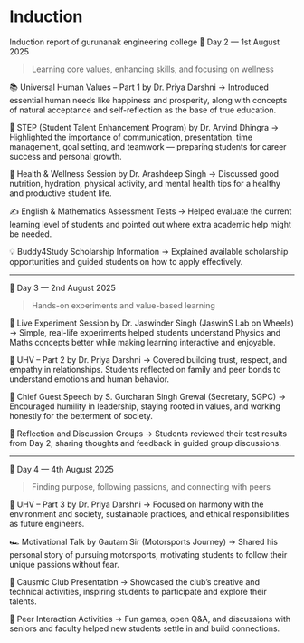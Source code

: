 # Induction
Induction report of gurunanak engineering college
📍 Day 2 — 1st August 2025

> Learning core values, enhancing skills, and focusing on wellness



📚 Universal Human Values – Part 1 by Dr. Priya Darshni
→ Introduced essential human needs like happiness and prosperity, along with concepts of natural acceptance and self-reflection as the base of true education.

🎯 STEP (Student Talent Enhancement Program) by Dr. Arvind Dhingra
→ Highlighted the importance of communication, presentation, time management, goal setting, and teamwork — preparing students for career success and personal growth.

🥗 Health & Wellness Session by Dr. Arashdeep Singh
→ Discussed good nutrition, hydration, physical activity, and mental health tips for a healthy and productive student life.

✍️ English & Mathematics Assessment Tests
→ Helped evaluate the current learning level of students and pointed out where extra academic help might be needed.

💡 Buddy4Study Scholarship Information
→ Explained available scholarship opportunities and guided students on how to apply effectively.



---

📍 Day 3 — 2nd August 2025

> Hands-on experiments and value-based learning



🧪 Live Experiment Session by Dr. Jaswinder Singh (JaswinS Lab on Wheels)
→ Simple, real-life experiments helped students understand Physics and Maths concepts better while making learning interactive and enjoyable.

🧠 UHV – Part 2 by Dr. Priya Darshni
→ Covered building trust, respect, and empathy in relationships. Students reflected on family and peer bonds to understand emotions and human behavior.

🧓 Chief Guest Speech by S. Gurcharan Singh Grewal (Secretary, SGPC)
→ Encouraged humility in leadership, staying rooted in values, and working honestly for the betterment of society.

🔁 Reflection and Discussion Groups
→ Students reviewed their test results from Day 2, sharing thoughts and feedback in guided group discussions.



---

📍 Day 4 — 4th August 2025

> Finding purpose, following passions, and connecting with peers



🌿 UHV – Part 3 by Dr. Priya Darshni
→ Focused on harmony with the environment and society, sustainable practices, and ethical responsibilities as future engineers.

🏎️ Motivational Talk by Gautam Sir (Motorsports Journey)
→ Shared his personal story of pursuing motorsports, motivating students to follow their unique passions without fear.

🎨 Causmic Club Presentation
→ Showcased the club’s creative and technical activities, inspiring students to participate and explore their talents.

🤝 Peer Interaction Activities
→ Fun games, open Q&A, and discussions with seniors and faculty helped new students settle in and build connections.
